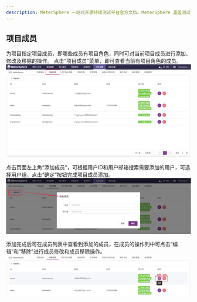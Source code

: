 ```yaml
---
description: MeterSphere 一站式开源持续测试平台官方文档。MeterSphere 涵盖测试管理、接口测试、UI 测试和性能测试等功能，全面兼容 JMeter、Selenium 等主流开源标准，有效助力开发和测试团队充分利用云弹性进行高度可 扩展的自动化测试，加速高质量的软件交付。
---
```


## 项目成员
为项目指定项目成员，即哪些成员有项目角色，同时可对当前项目成员进行添加、修改及移除的操作。
点击“项目成员”菜单，即可查看当前有项目角色的成员。
![!项目设置](../../img/project_management/项目成员.png)

点击页面左上角“添加成员”，可根据用户ID和用户邮箱搜索需要添加的用户，可选择用户组，点击“确定”按钮完成项目成员添加。
![!项目设置](../../img/project_management/添加成员.png)

添加完成后可在成员列表中查看到添加的成员，在成员的操作列中可点击“编辑”和“移除”进行成员修改和成员移除操作。
![!项目设置](../../img/project_management/编辑移除.png)